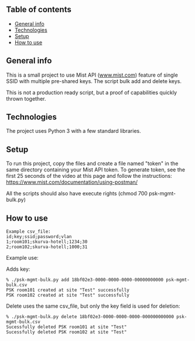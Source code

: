## Table of contents
* [General info](#general-info)
* [Technologies](#technologies)
* [Setup](#setup)
* [How to use](#use)
## General info
This is a small project to use Mist API (www.mist.com) feature of
single SSID with multiple pre-shared keys. The script bulk add and delete keys.

This is not a production ready script, but a proof of capabilities quickly thrown together.

## Technologies
The project uses Python 3 with a few standard libraries.

## Setup
To run this project, copy the files and create a file named "token" in the same directory containing your Mist API token. To generate token, see the first 25 seconds of the video at this page and follow the instructions: https://www.mist.com/documentation/using-postman/

All the scripts should also have execute rights (chmod 700 psk-mgmt-bulk.py)

## How to use
```
Example csv_file:
id;key;ssid;password;vlan
1;room101;skurva-hotell;1234;30
2;room102;skurva-hotell;1000;31

```
Example use:

Adds key:
```
% ./psk-mgmt-bulk.py add 18bf02e3-0000-0000-0000-00000000000 psk-mgmt-bulk.csv
PSK room101 created at site "Test" successfully
PSK room102 created at site "Test" successfully
```

Delete uses the same csv_file, but only the key field is used for deletion:
```
% ./psk-mgmt-bulk.py delete 18bf02e3-0000-0000-0000-000000000000 psk-mgmt-bulk.csv
Sucessfully deleted PSK room101 at site "Test"
Sucessfully deleted PSK room102 at site "Test"
```
